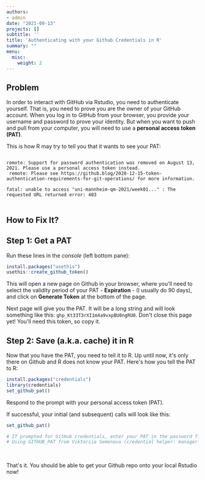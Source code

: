```yaml
---
authors:
- admin
date: "2021-09-13"
projects: []
subtitle: ''
title: 'Authenticating with your Github Credentials in R'
summary: ""  
menu:
  misc:
    weight: 2
---
```


## Problem

In order to interact with GitHub via Rstudio, you need to authenticate yourself. That is, you need to prove you are the owner of your GitHub account. When you log in to GitHub from your browser, you provide your username and password to prove your identity. But when you want to push and pull from your computer, you will need to use a **personal access token (PAT)**.

This is how R may try to tell you that it wants to see your PAT:

<code class="language-bash hljs">
remote: Support for password authentication was removed on August 13, 2021. Please use a personal access token instead. <br> remote: Please see https://github.blog/2020-12-15-token-authentication-requirements-for-git-operations/ for more information. <br>
fatal: unable to access "uni-mannheim-qm-2021/week01..." : The requested URL returned error: 403
</code>

<br>

## How to Fix It? 

## Step 1: Get a PAT

Run these lines in the *console* (left bottom pane):

```r
install.packages("usethis")
usethis::create_github_token()
```


This will open a new page on Github in your browser, where you'll need to select the validity period of your PAT - **Expiration** - (I usually do 90 days), and click on **Generate Token** at the bottom of the page.

Next page will give you the PAT. It will be a long string and will look something like this: `ghp_Kt33T3rXI1m4a9vxpBU0ngRU0`. Don't close this page yet! You'll need this token, so copy it. 

## Step 2: Save (a.k.a. cache) it in R


Now that you have the PAT, you need to tell it to R. Up until now, it's only there on Github and R does not know your PAT. Here's how you tell the PAT to R:

```r
install.packages("credentials")
library(credentials)
set_github_pat()
```


Respond to the prompt with your personal access token (PAT). 

If successful, your initial (and subsequent) calls will look like this:

```r
set_github_pat()

# If prompted for GitHub credentials, enter your PAT in the password field
# Using GITHUB_PAT from Viktoriia Semenova (credential helper: manager-core)
```


<br>

That's it. You should be able to get your Github repo onto your local Rstudio now!







